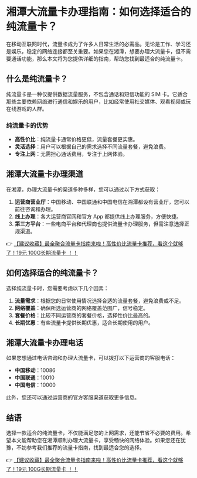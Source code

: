 # 湘潭大流量卡办理指南：如何选择适合的纯流量卡？

在移动互联网时代，流量卡成为了许多人日常生活的必需品。无论是工作、学习还是娱乐，稳定的网络连接都至关重要。如果您在湘潭，想要办理大流量卡，但不需要通话功能，那么本文将为您提供详细的指南，帮助您找到最适合的纯流量卡。

## 什么是纯流量卡？

纯流量卡是一种仅提供数据流量服务，不包含通话和短信功能的 SIM 卡。它适合那些主要依赖网络进行通信和娱乐的用户，比如经常使用社交媒体、观看视频或玩在线游戏的人群。

### 纯流量卡的优势
- **高性价比**：纯流量卡通常价格更低，流量套餐更实惠。
- **灵活选择**：用户可以根据自己的需求选择不同流量套餐，避免浪费。
- **专注上网**：无需担心通话费用，专注于上网体验。

## 湘潭大流量卡办理渠道

在湘潭，办理大流量卡的渠道多种多样，您可以通过以下方式获取：

1. **运营商营业厅**：中国移动、中国联通和中国电信在湘潭都设有营业厅，您可以前往咨询和办理。
2. **线上办理**：各大运营商官网和官方 App 都提供线上办理服务，方便快捷。
3. **第三方平台**：一些电商平台和代理商也提供流量卡办理服务，但需注意选择正规渠道。

👉 [【建议收藏】最全聚合流量卡指南来啦！高性价比流量卡推荐，看这个就够了！19元 100G长期流量卡 ！！](https://bit.ly/Liuliangka)

## 如何选择适合的纯流量卡？

选择纯流量卡时，您需要考虑以下几个因素：

1. **流量需求**：根据您的日常使用情况选择合适的流量套餐，避免浪费或不足。
2. **网络覆盖**：确保所选运营商的网络覆盖范围广，信号稳定。
3. **套餐价格**：比较不同运营商的套餐价格，选择性价比最高的。
4. **长期优惠**：有些流量卡提供长期优惠，适合长期使用的用户。

## 湘潭大流量卡办理电话

如果您想通过电话咨询和办理大流量卡，可以拨打以下运营商的客服电话：

- **中国移动**：10086
- **中国联通**：10010
- **中国电信**：10000

此外，您还可以通过运营商的官方客服渠道获取更多信息。

## 结语

选择一款适合的纯流量卡，不仅能满足您的上网需求，还能节省不必要的费用。希望本文能帮助您在湘潭顺利办理大流量卡，享受畅快的网络体验。如果您还在犹豫，不妨参考我们推荐的流量卡指南，找到最适合您的选择。

👉 [【建议收藏】最全聚合流量卡指南来啦！高性价比流量卡推荐，看这个就够了！19元 100G长期流量卡 ！！](https://bit.ly/Liuliangka)